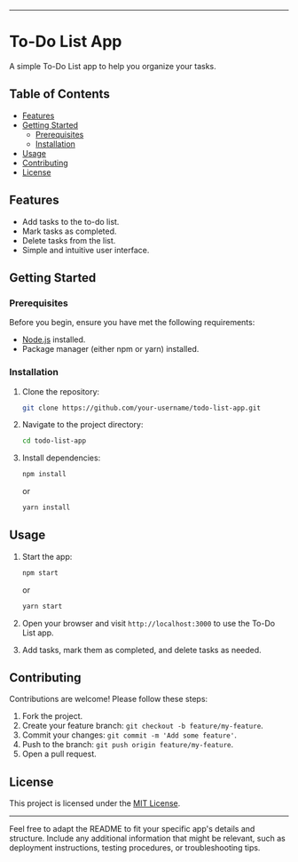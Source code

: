 
---

# To-Do List App

A simple To-Do List app to help you organize your tasks.

## Table of Contents

- [Features](#features)
- [Getting Started](#getting-started)
  - [Prerequisites](#prerequisites)
  - [Installation](#installation)
- [Usage](#usage)
- [Contributing](#contributing)
- [License](#license)

## Features

- Add tasks to the to-do list.
- Mark tasks as completed.
- Delete tasks from the list.
- Simple and intuitive user interface.

## Getting Started

### Prerequisites

Before you begin, ensure you have met the following requirements:

- [Node.js](https://nodejs.org/) installed.
- Package manager (either npm or yarn) installed.

### Installation

1. Clone the repository:

   ```bash
   git clone https://github.com/your-username/todo-list-app.git
   ```

2. Navigate to the project directory:

   ```bash
   cd todo-list-app
   ```

3. Install dependencies:

   ```bash
   npm install
   ```

   or

   ```bash
   yarn install
   ```

## Usage

1. Start the app:

   ```bash
   npm start
   ```

   or

   ```bash
   yarn start
   ```

2. Open your browser and visit `http://localhost:3000` to use the To-Do List app.

3. Add tasks, mark them as completed, and delete tasks as needed.

## Contributing

Contributions are welcome! Please follow these steps:

1. Fork the project.
2. Create your feature branch: `git checkout -b feature/my-feature`.
3. Commit your changes: `git commit -m 'Add some feature'`.
4. Push to the branch: `git push origin feature/my-feature`.
5. Open a pull request.

## License

This project is licensed under the [MIT License](LICENSE).

---

Feel free to adapt the README to fit your specific app's details and structure. Include any additional information that might be relevant, such as deployment instructions, testing procedures, or troubleshooting tips.
